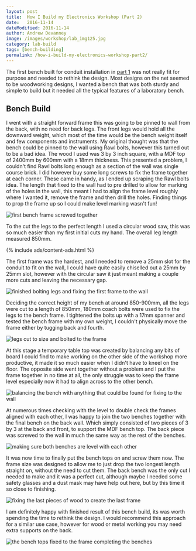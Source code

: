 ```yaml
---
layout: post
title:  How I Build my Electronics Workshop (Part 2)
date:   2016-11-14
dateModified: 2016-11-14
author: Andrew Devanney
image: /images/workshop/lab_img125.jpg
category: lab-build
tags: [bench-building]
permalink: /how-i-build-my-electronics-workshop-part2/
---
```


The first bench built for conduit installation in [part 1] was not really fit for purpose and needed to rethink the design. Most designs on the net seemed to be woodworking designs, I wanted a bench that was both sturdy and simple to build but it needed all the typical features of a laboratory bench.<!--more-->

## Bench Build

I went with a straight forward frame this was going to be pinned to wall from the back, with no need for back legs. The front legs would hold all the downward weight, which most of the time would be the bench weight itself and few components and instruments. My original thought was that the bench could be pinned to the wall using Rawl bolts, however this turned out to be a bad idea. The wood I used was 3 by 3 inch square, with a MDF top of 2400mm by 600mm with a 18mm thickness. This presented a problem, I couldn't find Rawl bolts long enough as a section of the wall was single course brick. I did however buy some long screws to fix the frame together at each corner. These came in handy, as I ended up scraping the Rawl bolts idea. The length that fixed to the wall had to pre drilled to allow for marking of the holes in the wall, this meant I had to align the frame level roughly where I wanted it, remove the frame and then drill the holes. Finding things to prop the frame up so I could make level marking wasn't fun!

![first bench frame screwed together][frame-building]

To the cut the legs to the perfect length I used a circular wood saw, this was so much easier than my first initial cuts my hand. The overall leg length measured 850mm.

{% include ads/content-ads.html %}

The first frame was the hardest, and I needed to remove a 25mm slot for the conduit to fit on the wall, I could have quite easily chiselled out a 25mm by 25mm slot, however with the circular saw it just meant making a couple more cuts and leaving the necessary gap.

![finished bolting legs and fixing the first frame to the wall][first-bench-frame]

Deciding the correct height of my bench at around 850-900mm, all the legs were cut to a length of 850mm, 180mm coach bolts were used to fix the legs to the bench frame. I tightened the bolts up with a 17mm spanner and tested the bench frame with my own weight, I couldn't physically move the frame either by tugging back and fourth.

![legs cut to size and bolted to the frame][fixing-legs]

At this stage a temporary table top was created by balancing any bits of board I could find to make working on the other side of the workshop more productive, it made it so much easier when I didn't have to kneel on the floor. The opposite side went together without a problem and I put the frame together in no time at all, the only struggle was to keep the frame level especially now it had to align across to the other bench.

![balancing the bench with anything that could be found for fixing to the wall][level-benches]

At numerous times checking with the level to double check the frames aligned with each other, I was happy to join the two benches together with the final bench on the back wall. Which simply consisted of two pieces of 3 by 3 at the back and front, to support the MDF bench top. The back piece was screwed to the wall in much the same way as the rest of the benches.

![making sure both benches are level with each other][two-bench-frames]

It was now time to finally put the bench tops on and screw them now. The frame size was designed to allow me to just drop the two longest length straight on, without the need to cut them. The back bench was the only cut I needed to make and it was a perfect cut, although maybe I needed some safety glasses and a dust mask may have help out here, but by this time it so close to finishing.

![fixing the last pieces of wood to create the last frame][all-bench-frames]

I am definitely happy with finished result of this bench build, its was worth spending the time to rethink the design. I would recommend this approach for a similar use case, however for wood or metal working you may need extra supports on the back.

![the bench tops fixed to the frame completing the benches][finished-benches]

[part 1]: http://tronixworkshop.io/how-i-build-my-electronics-workshop-part1/

[frame-building]:/images/workshop/lab_img92.jpg "First bench frame screwed together with 180mm screws, this frame need a 25mm slot removed for conduit"
[first-bench-frame]:/images/workshop/lab_img100.jpg "Frame finished by bolted legs to frame and screwed to the wall"
[fixing-legs]:/images/workshop/lab_img103.jpg "The legs cut to 850mm, holes drilled at 12-14mm and bolted to the frame with 180mm coach bolt"
[level-benches]:/images/workshop/lab_img107.jpg "Making the bench level by balancing the bench with anything that could be found for marking and fixing to the wall"
[two-bench-frames]:/images/workshop/lab_img110.jpg "Checking the benches align and making sure both benches are level with each other"
[all-bench-frames]:/images/workshop/lab_img119.jpg "fixing the last pieces of wood to create the last frame"
[finished-benches]:/images/workshop/lab_img125.jpg "The bench tops fixed to the frame, screwed down completing the benches"
